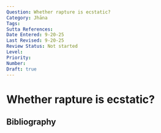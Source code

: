 ```yaml
---
Question: Whether rapture is ecstatic?
Category: Jhāna
Tags: 
Sutta References: 
Date Entered: 9-20-25
Last Revised: 9-20-25
Review Status: Not started
Level: 
Priority: 
Number: 
Draft: true
---
```


# Whether rapture is ecstatic?

## Bibliography

<!-- 

Notes:



-->